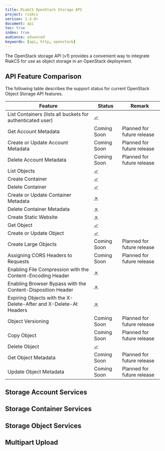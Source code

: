```yaml
---
title: RiakCS OpenStack Storage API
project: riakcs
version: 1.4.0+
document: api
toc: true
index: true
audience: advanced
keywords: [api, http, openstack]
---
```



The OpenStack storage API (*v1*) provides a convenient way to integrate RiakCS for use as object storage in an OpenStack deployment.

## API Feature Comparison

The following table describes the support status for current OpenStack Object Storage API features.

Feature | Status | Remark
--------|--------|--------
List Containers (lists all buckets for authenticated user) | <abbr title="Supported" class="supported">✓</abbr> | |
Get Account Metadata | Coming Soon | Planned for future release |
Create or Update Account Metadata | Coming Soon | Planned for future release |
Delete Account Metadata | Coming Soon | Planned for future release |
List Objects | <abbr title="Supported" class="supported">✓</abbr> | |
Create Container | <abbr title="Supported" class="supported">✓</abbr> | |
Delete Container | <abbr title="Supported" class="supported">✓</abbr> | |
Create or Update Container Metadata | <abbr title="Unsupported" class="unsupported">✗</abbr> | |
Delete Container Metadata | <abbr title="Unsupported" class="unsupported">✗</abbr> | |
Create Static Website | <abbr title="Unsupported" class="unsupported">✗</abbr> | |
Get Object | <abbr title="Supported" class="supported">✓</abbr> | |
Create or Update Object | <abbr title="Supported" class="supported">✓</abbr> | |
Create Large Objects | Coming Soon | Planned for future release |
Assigning CORS Headers to Requests | Coming Soon | Planned for future release |
Enabling File Compression with the Content-Encoding Header | <abbr title="Unsupported" class="unsupported">✗</abbr> | |
Enabling Browser Bypass with the Content-Disposition Header | <abbr title="Unsupported" class="unsupported">✗</abbr> | |
Expiring Objects with the X-Delete-After and X-Delete-At Headers | <abbr title="Unsupported" class="unsupported">✗</abbr> | |
Object Versioning | Coming Soon | Planned for future release |
Copy Object | Coming Soon | Planned for future release |
Delete Object | <abbr title="Supported" class="supported">✓</abbr> | |
Get Object Metadata | Coming Soon | Planned for future release |
Update Object Metadata | Coming Soon | Planned for future release |

## Storage Account Services

## Storage Container Services

## Storage Object Services

## Multipart Upload
